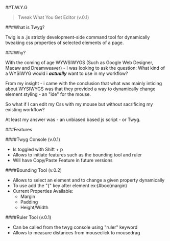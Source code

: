 
##T.W.Y.G

>Tweak What You Get Editor (v.0.1)


###What is Twyg?

Twig is a .js strictly development-side command tool for dynamically tweaking css properties of selected elements of a page.

###Why?

With the coming of age WYWSIWYGS (Such as Google Web Designer, Macaw and Dreamweaver) - I was looking to ask the question: What kind of a WYSIWYG would i ***actually*** want to use in my workflow?

From my insight - i came with the conclusion that what was mainly inticing about WYSIWYGS was that they provided a way to dynamically change element styling - an "ide" for the mouse.

So what if I can edit my Css with my mouse but without sacrificing my existing workflow?

At least my answer was - an unbiased based js script - or Twyg.

###Features

####Twyg Console (v.0.1)
* Is toggled with Shift + p
* Allows to initiate features such as the bounding tool and ruler
* Will have Copy/Paste Feature in future versions

####Bounding Tool (v.0.2)

* Allows to select an element and to change a given property dynamically
* To use add the "{" key after element ex:(#box{margin)
* Current Properties Available: 
  * Margin
  * Padding
  * Height/Width

####Ruler Tool (v.0.1)
* Can be called from the twyg console using "ruler" keyword
* Allows to measure distances from mouseclick to mousedrag

























